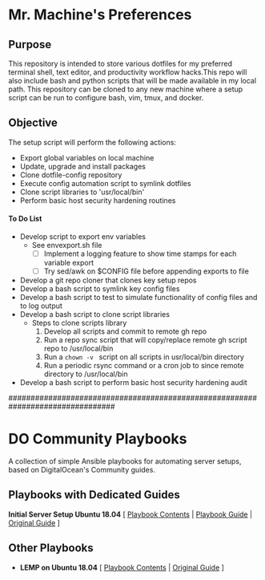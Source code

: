 # Mr. Machine's Preferences

## Purpose
This repository is intended to store various dotfiles for my preferred terminal shell, text editor, and productivity workflow hacks.This repo will also include bash and python scripts that will be made available in my local path. This repository can be cloned to any new machine where a setup script can be run to configure bash, vim, tmux, and docker.

## Objective
The setup script will perform the following actions:
+ Export global variables on local machine
+ Update, upgrade and install packages
+ Clone dotfile-config repository 
+ Execute config automation script to symlink dotfiles
+ Clone script libraries to 'usr/local/bin'
+ Perform basic host security hardening routines
    
#### To Do List
+ Develop script to export env variables
  - See envexport.sh file
    - [ ] Implement a logging feature to show time stamps for each variable export
    - [ ] Try sed/awk on $CONFIG file before appending exports to file
+ Develop a git repo cloner that clones key setup repos
+ Develop a bash script to symlink key config files
+ Develop a bash script to test to simulate functionality of config files and to log output
+ Develop a bash script to clone script libraries
  - Steps to clone scripts library
    1. Develop all scripts and commit to remote gh repo
    2. Run a repo sync script that will copy/replace remote gh script repo to /usr/local/bin
    3. Run a ```chown -v ``` script on all scripts in usr/local/bin directory
    4. Run a periodic rsync command or a cron job to since remote directory to /usr/local/bin
+ Develop a bash script to perform basic host security hardening audit
  
################################################################################

# DO Community Playbooks

A collection of simple Ansible playbooks for automating server setups, based on DigitalOcean's Community guides.

## Playbooks with Dedicated Guides

**Initial Server Setup Ubuntu 18.04** [ [Playbook Contents](https://github.com/do-community/ansible-playbooks/blob/master/initial_server_setup/ubuntu1804.yml) | [Playbook Guide](https://www.digitalocean.com/community/tutorials/automating-initial-server-setup-with-ansible) | [Original Guide](https://www.digitalocean.com/community/tutorials/initial-server-setup-with-ubuntu-18-04) ] 

## Other Playbooks
- **LEMP on Ubuntu 18.04** [ [Playbook Contents](https://github.com/do-community/ansible-playbooks/blob/master/lemp/ubuntu1804.yml) | [Original Guide](https://www.digitalocean.com/community/tutorials/how-to-install-linux-nginx-mysql-php-lemp-stack-ubuntu-18-04) ]

